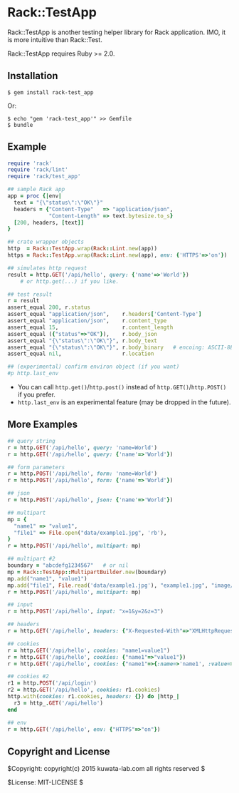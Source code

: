 # Rack::TestApp


Rack::TestApp is another testing helper library for Rack application.
IMO, it is more intuitive than Rack::Test.

Rack::TestApp requires Ruby >= 2.0.


## Installation

```console
$ gem install rack-test_app
```

Or:

```console
$ echo "gem 'rack-test_app'" >> Gemfile
$ bundle
```


## Example

```ruby
require 'rack'
require 'rack/lint'
require 'rack/test_app'

## sample Rack app
app = proc {|env|
  text = "{\"status\":\"OK\"}"
  headers = {"Content-Type"   => "application/json",
             "Content-Length" => text.bytesize.to_s}
  [200, headers, [text]]
}

## crate wrapper objects
http  = Rack::TestApp.wrap(Rack::Lint.new(app))
https = Rack::TestApp.wrap(Rack::Lint.new(app), env: {'HTTPS'=>'on'})

## simulates http request
result = http.GET('/api/hello', query: {'name'=>'World'})
    # or http.get(...) if you like.

## test result
r = result
assert_equal 200, r.status
assert_equal "application/json",    r.headers['Content-Type']
assert_equal "application/json",    r.content_type
assert_equal 15,                    r.content_length
assert_equal ({"status"=>"OK"}),    r.body_json
assert_equal "{\"status\":\"OK\"}", r.body_text
assert_equal "{\"status\":\"OK\"}", r.body_binary   # encoing: ASCII-8BIT
assert_equal nil,                   r.location

## (experimental) confirm environ object (if you want)
#p http.last_env
```

* You can call `http.get()`/`http.post()` instead of `http.GET()`/`http.POST()`
  if you prefer.
* `http.last_env` is an experimental feature (may be dropped in the future).


## More Examples

```ruby
## query string
r = http.GET('/api/hello', query: 'name=World')
r = http.GET('/api/hello', query: {'name'=>'World'})

## form parameters
r = http.POST('/api/hello', form: 'name=World')
r = http.POST('/api/hello', form: {'name'=>'World'})

## json
r = http.POST('/api/hello', json: {'name'=>'World'})

## multipart
mp = {
  "name1" => "value1",
  "file1" => File.open("data/example1.jpg", 'rb'),
}
r = http.POST('/api/hello', multipart: mp)

## multipart #2
boundary = "abcdefg1234567"   # or nil
mp = Rack::TestApp::MultipartBuilder.new(boundary)
mp.add("name1", "value1")
mp.add("file1", File.read('data/example1.jpg'), "example1.jpg", "image/jpeg")
r = http.POST('/api/hello', multipart: mp)

## input
r = http.POST('/api/hello', input: "x=1&y=2&z=3")

## headers
r = http.GET('/api/hello', headers: {"X-Requested-With"=>"XMLHttpRequest"})

## cookies
r = http.GET('/api/hello', cookies: "name1=value1")
r = http.GET('/api/hello', cookies: {"name1"=>"value1"})
r = http.GET('/api/hello', cookies: {"name1"=>{:name=>'name1', :value=>'value1'}})

## cookies #2
r1 = http.POST('/api/login')
r2 = http.GET('/api/hello', cookies: r1.cookies)
http.with(cookies: r1.cookies, headers: {}) do |http_|
  r3 = http_.GET('/api/hello')
end

## env
r = http.GET('/api/hello', env: {"HTTPS"=>"on"})
```


## Copyright and License

$Copyright: copyright(c) 2015 kuwata-lab.com all rights reserved $

$License: MIT-LICENSE $
